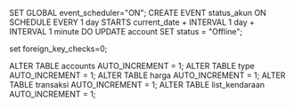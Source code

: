 SET GLOBAL event_scheduler="ON";
CREATE EVENT status_akun ON SCHEDULE EVERY 1 day STARTS current_date + INTERVAL 1 day + INTERVAL 1 minute DO UPDATE account SET status = "Offline";

set foreign_key_checks=0;

ALTER TABLE accounts AUTO_INCREMENT = 1;
ALTER TABLE type AUTO_INCREMENT = 1;
ALTER TABLE harga AUTO_INCREMENT = 1;
ALTER TABLE transaksi AUTO_INCREMENT = 1;
ALTER TABLE list_kendaraan AUTO_INCREMENT = 1;